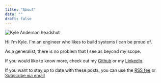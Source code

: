 ```yaml
---
title: "About"
date: ""
draft: false
---
```

![Kyle Anderson headshot](https://s.gravatar.com/avatar/9def24920692d73ba4c079a920ad8f3f?s=180)

Hi I'm Kyle. I'm an engineer who likes to build systems I can be proud of.

As a generalist, there is no problem that I see as beyond my scope.

If you would like to know more, check out my [Github](https://github.com/solarkennedy/) or my [LinkedIn](https://www.linkedin.com/in/solarkennedy/).

If you want to stay up to date with these posts, you can use the [RSS fee](/index.xml) or [Subscribe via email](/subscribe.html)
